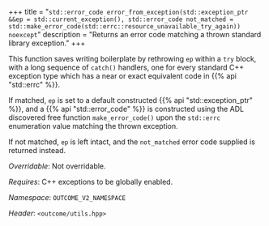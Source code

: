 +++
title = "`std::error_code error_from_exception(std::exception_ptr &&ep = std::current_exception(), std::error_code not_matched = std::make_error_code(std::errc::resource_unavailable_try_again)) noexcept`"
description = "Returns an error code matching a thrown standard library exception."
+++

This function saves writing boilerplate by rethrowing `ep` within a `try`
block, with a long sequence of `catch()` handlers, one for every standard
C++ exception type which has a near or exact equivalent code in {{% api "std::errc" %}}.

If matched, `ep` is set to a default constructed {{% api "std::exception_ptr" %}},
and a {{% api "std::error_code" %}} is constructed using the ADL discovered free
function `make_error_code()` upon the `std::errc` enumeration value matching the
thrown exception.

If not matched, `ep` is left intact, and the `not_matched` error code supplied
is returned instead.

*Overridable*: Not overridable.

*Requires*: C++ exceptions to be globally enabled.

*Namespace*: `OUTCOME_V2_NAMESPACE`

*Header*: `<outcome/utils.hpp>`
